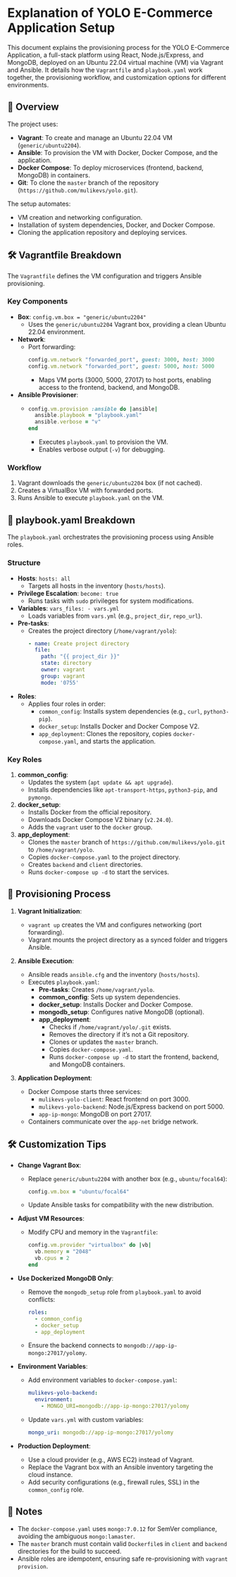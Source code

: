 # Explanation of YOLO E-Commerce Application Setup

This document explains the provisioning process for the YOLO E-Commerce Application, a full-stack platform using React, Node.js/Express, and MongoDB, deployed on an Ubuntu 22.04 virtual machine (VM) via Vagrant and Ansible. It details how the `Vagrantfile` and `playbook.yaml` work together, the provisioning workflow, and customization options for different environments.

## 📖 Overview

The project uses:
- **Vagrant**: To create and manage an Ubuntu 22.04 VM (`generic/ubuntu2204`).
- **Ansible**: To provision the VM with Docker, Docker Compose, and the application.
- **Docker Compose**: To deploy microservices (frontend, backend, MongoDB) in containers.
- **Git**: To clone the `master` branch of the repository (`https://github.com/mulikevs/yolo.git`).

The setup automates:
- VM creation and networking configuration.
- Installation of system dependencies, Docker, and Docker Compose.
- Cloning the application repository and deploying services.

## 🛠️ Vagrantfile Breakdown

The `Vagrantfile` defines the VM configuration and triggers Ansible provisioning.

### Key Components
- **Box**: `config.vm.box = "generic/ubuntu2204"`
  - Uses the `generic/ubuntu2204` Vagrant box, providing a clean Ubuntu 22.04 environment.
- **Network**:
  - Port forwarding:
    ```ruby
    config.vm.network "forwarded_port", guest: 3000, host: 3000
    config.vm.network "forwarded_port", guest: 5000, host: 5000
    ```
    - Maps VM ports (3000, 5000, 27017) to host ports, enabling access to the frontend, backend, and MongoDB.
- **Ansible Provisioner**:
  - ```ruby
    config.vm.provision :ansible do |ansible|
      ansible.playbook = "playbook.yaml"
      ansible.verbose = "v"
    end
    ```
    - Executes `playbook.yaml` to provision the VM.
    - Enables verbose output (`-v`) for debugging.

### Workflow
1. Vagrant downloads the `generic/ubuntu2204` box (if not cached).
2. Creates a VirtualBox VM with forwarded ports.
3. Runs Ansible to execute `playbook.yaml` on the VM.

## 📜 playbook.yaml Breakdown

The `playbook.yaml` orchestrates the provisioning process using Ansible roles.

### Structure
- **Hosts**: `hosts: all`
  - Targets all hosts in the inventory (`hosts/hosts`).
- **Privilege Escalation**: `become: true`
  - Runs tasks with `sudo` privileges for system modifications.
- **Variables**: `vars_files: - vars.yml`
  - Loads variables from `vars.yml` (e.g., `project_dir`, `repo_url`).
- **Pre-tasks**:
  - Creates the project directory (`/home/vagrant/yolo`):
    ```yaml
    - name: Create project directory
      file:
        path: "{{ project_dir }}"
        state: directory
        owner: vagrant
        group: vagrant
        mode: '0755'
    ```
- **Roles**:
  - Applies four roles in order:
    - `common_config`: Installs system dependencies (e.g., `curl`, `python3-pip`).
    - `docker_setup`: Installs Docker and Docker Compose V2.
    - `app_deployment`: Clones the repository, copies `docker-compose.yaml`, and starts the application.

### Key Roles
1. **common_config**:
   - Updates the system (`apt update && apt upgrade`).
   - Installs dependencies like `apt-transport-https`, `python3-pip`, and `pymongo`.
2. **docker_setup**:
   - Installs Docker from the official repository.
   - Downloads Docker Compose V2 binary (`v2.24.0`).
   - Adds the `vagrant` user to the `docker` group.
3. **app_deployment**:
   - Clones the `master` branch of `https://github.com/mulikevs/yolo.git` to `/home/vagrant/yolo`.
   - Copies `docker-compose.yaml` to the project directory.
   - Creates `backend` and `client` directories.
   - Runs `docker-compose up -d` to start the services.

## 🔄 Provisioning Process

1. **Vagrant Initialization**:
   - `vagrant up` creates the VM and configures networking (port forwarding).
   - Vagrant mounts the project directory as a synced folder and triggers Ansible.

2. **Ansible Execution**:
   - Ansible reads `ansible.cfg` and the inventory (`hosts/hosts`).
   - Executes `playbook.yaml`:
     - **Pre-tasks**: Creates `/home/vagrant/yolo`.
     - **common_config**: Sets up system dependencies.
     - **docker_setup**: Installs Docker and Docker Compose.
     - **mongodb_setup**: Configures native MongoDB (optional).
     - **app_deployment**:
       - Checks if `/home/vagrant/yolo/.git` exists.
       - Removes the directory if it’s not a Git repository.
       - Clones or updates the `master` branch.
       - Copies `docker-compose.yaml`.
       - Runs `docker-compose up -d` to start the frontend, backend, and MongoDB containers.

3. **Application Deployment**:
   - Docker Compose starts three services:
     - `mulikevs-yolo-client`: React frontend on port 3000.
     - `mulikevs-yolo-backend`: Node.js/Express backend on port 5000.
     - `app-ip-mongo`: MongoDB on port 27017.
   - Containers communicate over the `app-net` bridge network.

## 🛠️ Customization Tips

- **Change Vagrant Box**:
  - Replace `generic/ubuntu2204` with another box (e.g., `ubuntu/focal64`):
    ```ruby
    config.vm.box = "ubuntu/focal64"
    ```
  - Update Ansible tasks for compatibility with the new distribution.

- **Adjust VM Resources**:
  - Modify CPU and memory in the `Vagrantfile`:
    ```ruby
    config.vm.provider "virtualbox" do |vb|
      vb.memory = "2048"
      vb.cpus = 2
    end
    ```

- **Use Dockerized MongoDB Only**:
  - Remove the `mongodb_setup` role from `playbook.yaml` to avoid conflicts:
    ```yaml
    roles:
      - common_config
      - docker_setup
      - app_deployment
    ```
  - Ensure the backend connects to `mongodb://app-ip-mongo:27017/yolomy`.

- **Environment Variables**:
  - Add environment variables to `docker-compose.yaml`:
    ```yaml
    mulikevs-yolo-backend:
      environment:
        - MONGO_URI=mongodb://app-ip-mongo:27017/yolomy
    ```
  - Update `vars.yml` with custom variables:
    ```yaml
    mongo_uri: mongodb://app-ip-mongo:27017/yolomy
    ```

- **Production Deployment**:
  - Use a cloud provider (e.g., AWS EC2) instead of Vagrant.
  - Replace the Vagrant box with an Ansible inventory targeting the cloud instance.
  - Add security configurations (e.g., firewall rules, SSL) in the `common_config` role.

## 📌 Notes

- The `docker-compose.yaml` uses `mongo:7.0.12` for SemVer compliance, avoiding the ambiguous `mongo:lamaster`.
- The `master` branch must contain valid `Dockerfile`s in `client` and `backend` directories for the build to succeed.
- Ansible roles are idempotent, ensuring safe re-provisioning with `vagrant provision`.
